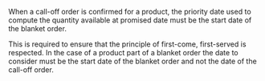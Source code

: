 When a call-off order is confirmed for a product, the priority date used to compute the quantity available at promised date must be the start date of the blanket order.

This is required to ensure that the principle of first-come, first-served is respected. 
In the case of a product part of a blanket order the date to consider must be the start date of the blanket order and not the date of the call-off order.